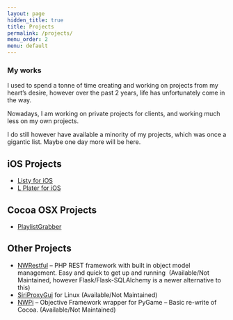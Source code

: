 ```yaml
---
layout: page
hidden_title: true
title: Projects
permalink: /projects/
menu_order: 2
menu: default
---
```

### My works

I used to spend a tonne of time creating and working on projects from my heart’s desire, however over the past 2 years, life has unfortunately come in the way.

Nowadays, I am working on private projects for clients, and working much less on my own projects.

I do still however have available a minority of my projects, which was once a gigantic list. Maybe one day more will be here.

## iOS Projects

*   [Listy for iOS](http://listy.nickwhyte.com)
*   [L Plater for iOS](https://itunes.apple.com/au/app/id458958123?mt=8)

## Cocoa OSX Projects

*   [PlaylistGrabber](http://nickwhyte.com/category/projects/playlistgrabber/)

## Other Projects

*   [NWRestful](https://github.com/nickw444/NWRestful)&nbsp;– PHP REST framework with built in object model management. Easy and quick to get up and running &nbsp;(Available/Not Maintained, however Flask/Flask-SQLAlchemy is a newer alternative to this)
*   [SiriProxyGui](http://nickwhyte.com/projects/siriproxygui/)&nbsp;for Linux (Available/Not Maintained)
*   [NWPi](https://github.com/nickw444/nwpi)&nbsp;– Objective Framework wrapper for PyGame – Basic re-write of Cocoa. (Available/Not Maintained)